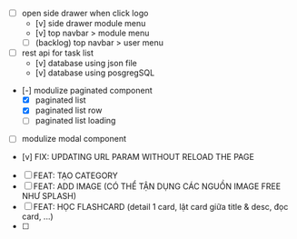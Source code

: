 - [ ] open side drawer when click logo
    - [v] side drawer module menu
    - [v] top navbar > module menu
    - [ ] (backlog) top navbar > user menu
- [ ] rest api for task list
    - [v] database using json file
    - [v] database using posgregSQL
- [-] modulize paginated component
  - [x] paginated list 
  - [x] paginated list row 
  - [ ] paginated list loading 
- [ ] modulize modal component
- [v] FIX: UPDATING URL PARAM WITHOUT RELOAD THE PAGE
- [ ] FEAT: TẠO CATEGORY
- [ ] FEAT: ADD IMAGE (CÓ THỂ TẬN DỤNG CÁC NGUỒN IMAGE FREE NHƯ SPLASH)
- [ ] FEAT: HỌC FLASHCARD (detail 1 card, lật card giữa title & desc, đọc card, ...)
- [ ] 

